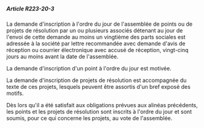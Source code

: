 ##### Article R223-20-3

La demande d'inscription à l'ordre du jour de l'assemblée de points ou de projets de résolution par un ou plusieurs associés détenant au jour de l'envoi de cette demande au moins un vingtième des parts sociales est adressée à la société par lettre recommandée avec demande d'avis de réception ou courrier électronique avec accusé de réception, vingt-cinq jours au moins avant la date de l'assemblée.

La demande d'inscription d'un point à l'ordre du jour est motivée.

La demande d'inscription de projets de résolution est accompagnée du texte de ces projets, lesquels peuvent être assortis d'un bref exposé des motifs.

Dès lors qu'il a été satisfait aux obligations prévues aux alinéas précédents, les points et les projets de résolution sont inscrits à l'ordre du jour et sont soumis, pour ce qui concerne les projets, au vote de l'assemblée.

